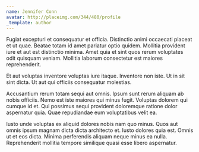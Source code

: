 ```yaml
---
name: Jennifer Conn
avatar: http://placeimg.com/344/480/profile
_template: author
---
```

Fugiat excepturi et consequatur et officia. Distinctio animi occaecati placeat et ut quae. Beatae totam id amet pariatur optio quidem. Mollitia provident iure et aut est distinctio minima. Amet quia et sint quos rerum voluptates odit quisquam veniam. Mollitia laborum consectetur est maiores reprehenderit.
  
Et aut voluptas inventore voluptas iure itaque. Inventore non iste. Ut in sit sint dicta. Ut aut qui officiis consequatur molestias.
  
Accusantium rerum totam sequi aut omnis. Ipsum sunt rerum aliquam ab nobis officiis. Nemo est iste maiores qui minus fugit. Voluptas dolorem qui cumque id et. Qui possimus sequi provident doloremque ratione dolor aspernatur quia. Quae repudiandae eum voluptatibus velit ea.
  
Iusto unde voluptas ex aliquid dolores nobis nam quo minus. Quos aut omnis ipsum magnam dicta dicta architecto et. Iusto dolores quia est. Omnis ut et eos dicta. Minima perferendis aliquam neque minus ea nulla. Reprehenderit mollitia tempore similique quasi esse libero aspernatur.
